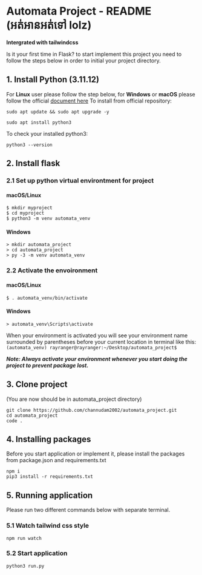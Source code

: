 # Automata Project - README (អត់អានអត់ទៅ lolz)
**Intergrated with tailwindcss** <br/>

Is it your first time in Flask? to start implement this project you need to follow the steps below in order to initial your project directory.
## 1. Install Python (3.11.12)
For **Linux** user please follow the step below, for **Windows** or **macOS** please follow the official [document here](https://www.python.org/downloads/)
To install from official repository:
```
sudo apt update && sudo apt upgrade -y
```
```
sudo apt install python3
```
To check your installed python3:
```
python3 --version
```
## 2. Install flask
### 2.1 Set up python virtual environtment for project
#### macOS/Linux
```
$ mkdir myproject
$ cd myproject
$ python3 -m venv automata_venv
```
#### Windows
```
> mkdir automata_project
> cd automata_project
> py -3 -m venv automata_venv
```
### 2.2 Activate the envoironment
#### macOS/Linux
```
$ . automata_venv/bin/activate
```
#### Windows
```
> automata_venv\Scripts\activate
```
When your environment is activated you will see your environment name surrounded by parentheses before your current location in terminal like this:
`
(automata_venv) rayranger@rayranger:~/Desktop/automata_project$
`

***Note: Always activate your environment whenever you start doing the project to prevent package lost.***
## 3. Clone project
(You are now should be in automata_project directory)
```
git clone https://github.com/channudam2002/automata_project.git
cd automata_project
code .
```

## 4. Installing packages
Before you start application or implement it, please install the packages from package.json and requirements.txt
```
npm i
pip3 install -r requirements.txt
```
## 5. Running application
Please run two different commands below with separate terminal. 
### 5.1 Watch tailwind css style
```
npm run watch
```
### 5.2 Start application 
```
python3 run.py
```


















